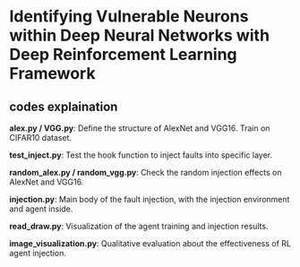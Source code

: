 # Identifying Vulnerable Neurons within Deep Neural Networks with Deep Reinforcement Learning Framework

## codes explaination
**alex.py / VGG.py**: Define the structure of AlexNet and VGG16. Train on CIFAR10 dataset.

**test_inject.py**: Test the hook function to inject faults into specific layer.

**random_alex.py / random_vgg.py**: Check the random injection effects on AlexNet and VGG16.

**injection.py**: Main body of the fault injection, with the injection environment and agent inside.

**read_draw.py**: Visualization of the agent training and injection results.

**image_visualization.py**: Qualitative evaluation about the effectiveness of RL agent injection.

